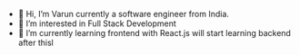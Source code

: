 - 👋 Hi, I’m Varun currently a software engineer from India.
- 👀 I’m interested in Full Stack Development
- 🌱 I’m currently learning frontend with React.js will start learning backend after thisl

<!---
varun2799dev/varun2799dev is a ✨ special ✨ repository because its `README.md` (this file) appears on your GitHub profile.
You can click the Preview link to take a look at your changes.
--->

